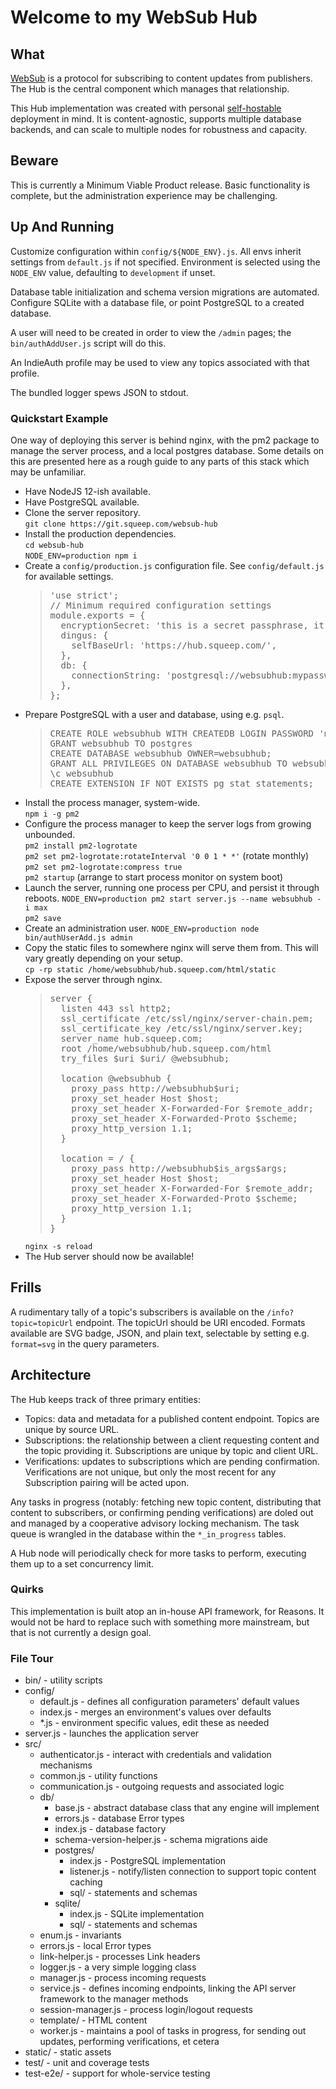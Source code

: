 # Welcome to my WebSub Hub

## What

[WebSub](https://www.w3.org/TR/websub/) is a protocol for subscribing to content updates from publishers.  The Hub is the central component which manages that relationship.

This Hub implementation was created with personal [self-hostable](https://indieweb.org/WebSub) deployment in mind.  It is content-agnostic, supports multiple database backends, and can scale to multiple nodes for robustness and capacity.

## Beware

This is currently a Minimum Viable Product release.  Basic functionality is complete, but the administration experience may be challenging.

## Up And Running

Customize configuration within `config/${NODE_ENV}.js`.  All envs inherit settings from `default.js` if not specified.  Environment is selected using the `NODE_ENV` value, defaulting to `development` if unset.

Database table initialization and schema version migrations are automated.  Configure SQLite with a database file, or point PostgreSQL to a created database.

A user will need to be created in order to view the `/admin` pages; the `bin/authAddUser.js` script will do this.

An IndieAuth profile may be used to view any topics associated with that profile.

The bundled logger spews JSON to stdout.

### Quickstart Example

One way of deploying this server is behind nginx, with the pm2 package to manage the server process, and a local postgres database.  Some details on this are presented here as a rough guide to any parts of this stack which may be unfamiliar.

- Have NodeJS 12-ish available.
- Have PostgreSQL available.
- Clone the server repository.  
  ```git clone https://git.squeep.com/websub-hub```  
- Install the production dependencies.  
  ```cd websub-hub```  
  ```NODE_ENV=production npm i```  
- Create a ```config/production.js``` configuration file.  See ```config/default.js``` for available settings.  
  > <pre>
  > 'use strict';
  > // Minimum required configuration settings
  > module.exports = {
  >   encryptionSecret: 'this is a secret passphrase, it is pretty important to be unguessable',
  >   dingus: {
  >     selfBaseUrl: 'https://hub.squeep.com/',
  >   },
  >   db: {
  >     connectionString: 'postgresql://websubhub:mypassword@localhost/websubhub',
  >   },
  > };
  > </pre>
- Prepare PostgreSQL with a user and database, using e.g. ```psql```.  
  > <pre>
  > CREATE ROLE websubhub WITH CREATEDB LOGIN PASSWORD 'mypassword';
  > GRANT websubhub TO postgres
  > CREATE DATABASE websubhub OWNER=websubhub;
  > GRANT ALL PRIVILEGES ON DATABASE websubhub TO websubhub;
  > \c websubhub
  > CREATE EXTENSION IF NOT EXISTS pg_stat_statements;
  > </pre>
- Install the process manager, system-wide.  
  ```npm i -g pm2```
- Configure the process manager to keep the server logs from growing unbounded.  
  ```pm2 install pm2-logrotate```  
  ```pm2 set pm2-logrotate:rotateInterval '0 0 1 * *'``` (rotate monthly)  
  ```pm2 set pm2-logrotate:compress true```  
  ```pm2 startup``` (arrange to start process monitor on system boot)  
- Launch the server, running one process per CPU, and persist it through reboots.
  ```NODE_ENV=production pm2 start server.js --name websubhub -i max```  
  ```pm2 save```
- Create an administration user.
  ```NODE_ENV=production node bin/authUserAdd.js admin```
- Copy the static files to somewhere nginx will serve them from.  This will vary greatly depending on your setup.  
  ```cp -rp static /home/websubhub/hub.squeep.com/html/static```
- Expose the server through nginx.  
  > <pre>
  > server {
  >   listen 443 ssl http2;
  >   ssl_certificate /etc/ssl/nginx/server-chain.pem;
  >   ssl_certificate_key /etc/ssl/nginx/server.key;
  >   server_name hub.squeep.com;
  >   root /home/websubhub/hub.squeep.com/html
  >   try_files $uri $uri/ @websubhub;
  > 
  >   location @websubhub {
  >     proxy_pass http://websubhub$uri;
  >     proxy_set_header Host $host;
  >     proxy_set_header X-Forwarded-For $remote_addr;
  >     proxy_set_header X-Forwarded-Proto $scheme;
  >     proxy_http_version 1.1;
  >   }
  > 
  >   location = / {
  >     proxy_pass http://websubhub$is_args$args;
  >     proxy_set_header Host $host;
  >     proxy_set_header X-Forwarded-For $remote_addr;
  >     proxy_set_header X-Forwarded-Proto $scheme;
  >     proxy_http_version 1.1;
  >   }
  > }
  > </pre>
  ```nginx -s reload```
- The Hub server should now be available!

## Frills

A rudimentary tally of a topic's subscribers is available on the `/info?topic=topicUrl` endpoint.  The topicUrl should be URI encoded.  Formats available are SVG badge, JSON, and plain text, selectable by setting e.g. `format=svg` in the query parameters.

## Architecture

The Hub keeps track of three primary entities:

- Topics: data and metadata for a published content endpoint.  Topics are unique by source URL.
- Subscriptions: the relationship between a client requesting content and the topic providing it.  Subscriptions are unique by topic and client URL.
- Verifications: updates to subscriptions which are pending confirmation.  Verifications are not unique, but only the most recent for any Subscription pairing will be acted upon.

Any tasks in progress (notably: fetching new topic content, distributing that content to subscribers, or confirming pending verifications) are doled out and managed by a cooperative advisory locking mechanism.  The task queue is wrangled in the database within the `*_in_progress` tables.

A Hub node will periodically check for more tasks to perform, executing them up to a set concurrency limit.

### Quirks

This implementation is built atop an in-house API framework, for Reasons.  It would not be hard to replace such with something more mainstream, but that is not currently a design goal.

### File Tour

- bin/ - utility scripts
- config/
  - default.js - defines all configuration parameters' default values
  - index.js - merges an environment's values over defaults
  - *.js - environment specific values, edit these as needed
- server.js - launches the application server
- src/
  - authenticator.js - interact with credentials and validation mechanisms
  - common.js - utility functions
  - communication.js - outgoing requests and associated logic
  - db/
    - base.js - abstract database class that any engine will implement
    - errors.js - database Error types
    - index.js - database factory
    - schema-version-helper.js - schema migrations aide
    - postgres/
      - index.js - PostgreSQL implementation
      - listener.js - notify/listen connection to support topic content caching
      - sql/ - statements and schemas
    - sqlite/
      - index.js - SQLite implementation
      - sql/ - statements and schemas
  - enum.js - invariants
  - errors.js - local Error types
  - link-helper.js - processes Link headers
  - logger.js - a very simple logging class
  - manager.js - process incoming requests
  - service.js - defines incoming endpoints, linking the API server framework to the manager methods
  - session-manager.js - process login/logout requests
  - template/ - HTML content
  - worker.js - maintains a pool of tasks in progress, for sending out updates, performing verifications, et cetera
- static/ - static assets
- test/ - unit and coverage tests
- test-e2e/ - support for whole-service testing
